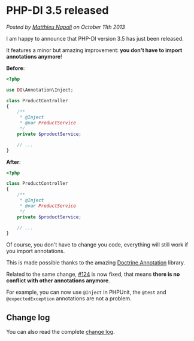 # PHP-DI 3.5 released

*Posted by [Matthieu Napoli](http://mnapoli.fr) on October 11th 2013*

I am happy to announce that PHP-DI version 3.5 has just been released.

It features a minor but amazing improvement: **you don't have to import annotations anymore**!

**Before**:

```php
<?php

use DI\Annotation\Inject;

class ProductController
{
    /**
     * @Inject
     * @var ProductService
     */
    private $productService;

    // ...
}
```

**After**:

```php
<?php

class ProductController
{
    /**
     * @Inject
     * @var ProductService
     */
    private $productService;

    // ...
}
```

Of course, you don't have to change you code, everything will still work if you import annotations.

This is made possible thanks to the amazing [Doctrine Annotation](https://github.com/doctrine/annotations) library.

Related to the same change, [#124](https://github.com/mnapoli/PHP-DI/issues/124) is now fixed, that means **there is
no conflict with other annotations anymore**.

For example, you can now use `@Inject` in PHPUnit, the `@test` and `@expectedException` annotations are not a problem.

## Change log

You can also read the complete [change log](../change-log.md).
